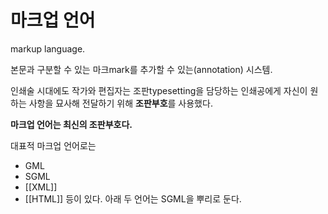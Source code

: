# 마크업 언어

markup language.

본문과 구분할 수 있는 마크mark를 추가할 수 있는(annotation) 시스템.

인쇄술 시대에도 작가와 편집자는 조판typesetting을 담당하는 인쇄공에게 자신이 원하는 사항을 묘사해 전달하기 위해 **조판부호**를 사용했다. 

**마크업 언어는 최신의 조판부호다.**


대표적 마크업 언어로는 
- GML
- SGML
- [[XML]]
- [[HTML]]
등이 있다. 아래 두 언어는 SGML을 뿌리로 둔다. 

